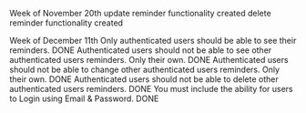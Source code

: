 Week of November 20th
update reminder functionality created
delete reminder functionality created

Week of December 11th
Only authenticated users should be able to see their reminders. DONE
Authenticated users should not be able to see other authenticated users reminders. Only their own. DONE
Authenticated users should not be able to change other authenticated users reminders. Only their own. DONE
Authenticated users should not be able to delete other authenticated users reminders. DONE
You must include the ability for users to Login using Email & Password. DONE
